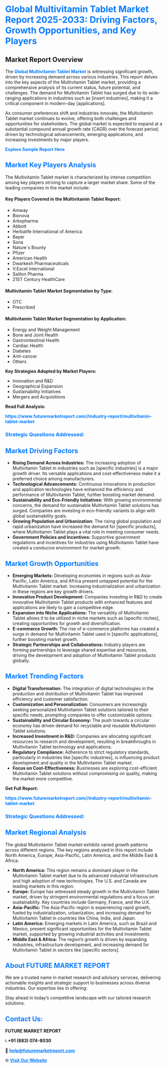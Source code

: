 <h1 style="color: #007BFF;">Global Multivitamin Tablet Market Report 2025-2033: Driving Factors, Growth Opportunities, and Key Players</h1>

<section id="overview">
<h2>Market Report Overview</h2>
<p>The <a href="https://www.futuremarketreport.com//industry-report/multivitamin-tablet-market" style="color: #007BFF; text-decoration: none;"><strong>Global Multivitamin Tablet Market</strong></a> is witnessing significant growth, driven by increasing demand across various industries. This report delves into the key aspects of the Multivitamin Tablet market, providing a comprehensive analysis of its current status, future potential, and challenges. The demand for Multivitamin Tablet has surged due to its wide-ranging applications in industries such as [insert industries], making it a critical component in modern-day [applications].</p>
<p>As consumer preferences shift and industries innovate, the Multivitamin Tablet market continues to evolve, offering both challenges and opportunities for stakeholders. The global market is expected to expand at a substantial compound annual growth rate (CAGR) over the forecast period, driven by technological advancements, emerging applications, and increasing investments by major players.</p>
</section>

<section id="overview">
<p><a href="https://www.futuremarketreport.com//request-sample/reportId=79440" style="color: #007BFF; text-decoration: none;"><strong>Explore Sample Report Here</strong></a></p>
</section>

<section id="key-players">
<h2 style="color: #007BFF;">Market Key Players Analysis</h2>
<p>The Multivitamin Tablet market is characterized by intense competition among key players striving to capture a larger market share. Some of the leading companies in the market include:</p>
<h4>Key Players Covered in the Multivitamin Tablet Report:</h4>
<ul><li>Amway</li><li>Bionova</li><li>Arkopharma</li><li>Abbott</li><li>Herbalife International of America</li><li>Bayer</li><li>Sona</li><li>Nature`s Bounty</li><li>Pfizer</li><li>American Health</li><li>Dwarkesh Pharmaceuticals</li><li>V.Excel International</li><li>Saillon Pharma</li><li>21ST Century HealthCare</li></ul>
<h4>Multivitamin Tablet Market Segmentation by Type:</h4>
<ul><li>OTC</li><li>Prescribed</li></ul>

<h4>Multivitamin Tablet Market Segmentation by Application:</h4>
<ul><li>Energy and Weight Management</li><li>Bone and Joint Health</li><li>Gastrointestinal Health</li><li>Cardiac Health</li><li>Diabetes</li><li>Anti-cancer</li><li>Others</li></ul>
<p><strong>Key Strategies Adopted by Market Players:</strong></p>
<ul>
<li>Innovation and R&D</li>
<li>Geographical Expansion</li>
<li>Sustainability Initiatives</li>
<li>Mergers and Acquisitions</li>
</ul>
</section>

<section>
<p><strong>Read Full Analysis: </strong></p><a href="https://www.futuremarketreport.com//industry-report/multivitamin-tablet-market" style="color: #007BFF; text-decoration: none;"><strong>https://www.futuremarketreport.com//industry-report/multivitamin-tablet-market</strong></a>
<h3 style="color: #007BFF;">Strategic Questions Addressed:</h3>
</section>

<section id="driving-factors">
<h2 style="color: #007BFF;">Market Driving Factors</h2>
<ul>
<li><strong>Rising Demand Across Industries:</strong> The increasing adoption of Multivitamin Tablet in industries such as [specific industries] is a major growth driver. Its versatile applications and cost-effectiveness make it a preferred choice among manufacturers.</li>
<li><strong>Technological Advancements:</strong> Continuous innovations in production and application technologies have enhanced the efficiency and performance of Multivitamin Tablet, further boosting market demand.</li>
<li><strong>Sustainability and Eco-Friendly Initiatives:</strong> With growing environmental concerns, the demand for sustainable Multivitamin Tablet solutions has surged. Companies are investing in eco-friendly variants to align with global sustainability goals.</li>
<li><strong>Growing Population and Urbanization:</strong> The rising global population and rapid urbanization have increased the demand for [specific products], where Multivitamin Tablet plays a vital role in meeting consumer needs.</li>
<li><strong>Government Policies and Incentives:</strong> Supportive government regulations and incentives for industries using Multivitamin Tablet have created a conducive environment for market growth.</li>
</ul>
</section>

<section id="growth-opportunities">
<h2 style="color: #007BFF;">Market Growth Opportunities</h2>
<ul>
<li><strong>Emerging Markets:</strong> Developing economies in regions such as Asia-Pacific, Latin America, and Africa present untapped potential for the Multivitamin Tablet market. Increasing industrialization and urbanization in these regions are key growth drivers.</li>
<li><strong>Innovative Product Development:</strong> Companies investing in R&D to create innovative Multivitamin Tablet products with enhanced features and applications are likely to gain a competitive edge.</li>
<li><strong>Expansion into Niche Applications:</strong> The versatility of Multivitamin Tablet allows it to be utilized in niche markets such as [specific niches], creating opportunities for growth and diversification.</li>
<li><strong>E-commerce Growth:</strong> The rise of e-commerce platforms has created a surge in demand for Multivitamin Tablet used in [specific applications], further boosting market growth.</li>
<li><strong>Strategic Partnerships and Collaborations:</strong> Industry players are forming partnerships to leverage shared expertise and resources, driving the development and adoption of Multivitamin Tablet products globally.</li>
</ul>
</section>

<section id="trending-factors">
<h2 style="color: #007BFF;">Market Trending Factors</h2>
<ul>
<li><strong>Digital Transformation:</strong> The integration of digital technologies in the production and distribution of Multivitamin Tablet has improved efficiency and customer satisfaction.</li>
<li><strong>Customization and Personalization:</strong> Consumers are increasingly seeking personalized Multivitamin Tablet solutions tailored to their specific needs, prompting companies to offer customizable options.</li>
<li><strong>Sustainability and Circular Economy:</strong> The push towards a circular economy has driven demand for recyclable and reusable Multivitamin Tablet solutions.</li>
<li><strong>Increased Investment in R&D:</strong> Companies are allocating significant resources to research and development, resulting in breakthroughs in Multivitamin Tablet technology and applications.</li>
<li><strong>Regulatory Compliance:</strong> Adherence to strict regulatory standards, particularly in industries like [specific industries], is influencing product development and quality in the Multivitamin Tablet market.</li>
<li><strong>Focus on Cost-Effectiveness:</strong> Businesses are exploring cost-efficient Multivitamin Tablet solutions without compromising on quality, making the market more competitive.</li>
</ul>
</section>

<section>
<p><strong>Get Full Report: </strong></p><a href="https://www.futuremarketreport.com//industry-report/multivitamin-tablet-market" style="color: #007BFF; text-decoration: none;"><strong>https://www.futuremarketreport.com//industry-report/multivitamin-tablet-market</strong></a>
<h3 style="color: #007BFF;">Strategic Questions Addressed:</h3>
</section>


<section id="regional-analysis">
<h2 style="color: #007BFF;">Market Regional Analysis</h2>
<p>The global Multivitamin Tablet market exhibits varied growth patterns across different regions. The key regions analyzed in this report include North America, Europe, Asia-Pacific, Latin America, and the Middle East & Africa:</p>
<ul>
<li><strong>North America:</strong> This region remains a dominant player in the Multivitamin Tablet market due to its advanced industrial infrastructure and high adoption of new technologies. The U.S. and Canada are leading markets in this region.</li>
<li><strong>Europe:</strong> Europe has witnessed steady growth in the Multivitamin Tablet market, driven by stringent environmental regulations and a focus on sustainability. Key countries include Germany, France, and the U.K.</li>
<li><strong>Asia-Pacific:</strong> The Asia-Pacific region is experiencing rapid growth, fueled by industrialization, urbanization, and increasing demand for Multivitamin Tablet in countries like China, India, and Japan.</li>
<li><strong>Latin America:</strong> Emerging markets in Latin America, such as Brazil and Mexico, present significant opportunities for the Multivitamin Tablet market, supported by growing industrial activities and investments.</li>
<li><strong>Middle East & Africa:</strong> The region’s growth is driven by expanding industries, infrastructure development, and increasing demand for Multivitamin Tablet in sectors like [specific sectors].</li>
</ul>
</section>

<footer>
<h2 style="color: #007BFF;">About FUTURE MARKET REPORT</h2>
<p>We are a trusted name in market research and advisory services, delivering actionable insights and strategic support to businesses across diverse industries. Our expertise lies in offering:</p>

<p>Stay ahead in today’s competitive landscape with our tailored research solutions.</p>

<h2 style="color: #007BFF;">Contact Us:</h2>
<p><strong>FUTURE MARKET REPORT</strong></p>
<p>📞 <strong>+91 (883) 074-8030</strong></p>
<p>📧 <strong><a href="mailto:help@futuremarketreport.com" style="color: #007BFF;">help@futuremarketreport.com</a></strong></p>
<p>🌐 <strong><a href="https://www.futuremarketreport.com/" style="color: #007BFF;">Visit Our Website</a></strong></p>
</footer>